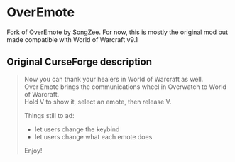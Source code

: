# OverEmote
Fork of OverEmote by SongZee. For now, this is mostly the original mod but made compatible with World of Warcraft v9.1

## Original CurseForge description
> Now you can thank your healers in World of Warcraft as well.  
> Over Emote brings the communications wheel in Overwatch to World of Warcraft.  
> Hold V to show it, select an emote, then release V.
> 
> Things still to ad:  
> - let users change the keybind  
> - let users change what each emote does
> 
> Enjoy!
